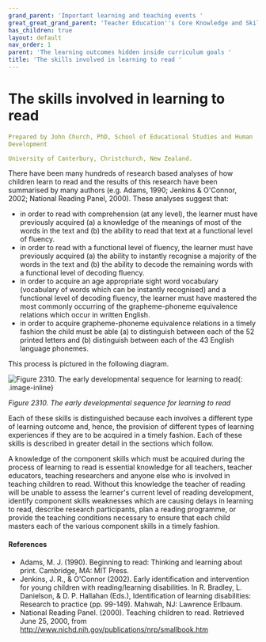 ```yaml
---
grand_parent: 'Important learning and teaching events '
great_great_grand_parent: 'Teacher Education''s Core Knowledge and Skills.'
has_children: true
layout: default
nav_order: 1
parent: 'The learning outcomes hidden inside curriculum goals '
title: 'The skills involved in learning to read '
---
```

# The skills involved in learning to read


```yaml
Prepared by John Church, PhD, School of Educational Studies and Human
Development

University of Canterbury, Christchurch, New Zealand.
```


There have been many hundreds of research based analyses of how children
learn to read and the results of this research have been summarised by
many authors (e.g. Adams, 1990; Jenkins & O\'Connor, 2002; National
Reading Panel, 2000). These analyses suggest that:

-   in order to read with comprehension (at any level), the learner must
    have previously acquired (a) a knowledge of the meanings of most of
    the words in the text and (b) the ability to read that text at a
    functional level of fluency.
-   in order to read with a functional level of fluency, the learner
    must have previously acquired (a) the ability to instantly recognise
    a majority of the words in the text and (b) the ability to decode
    the remaining words with a functional level of decoding fluency.
-   in order to acquire an age appropriate sight word vocabulary
    (vocabulary of words which can be instantly recognised) and a
    functional level of decoding fluency, the learner must have mastered
    the most commonly occurring of the grapheme-phoneme equivalence
    relations which occur in written English.
-   in order to acquire grapheme-phoneme equivalence relations in a
    timely fashion the child must be able (a) to distinguish between
    each of the 52 printed letters and (b) distinguish between each of
    the 43 English language phonemes.

This process is pictured in the following diagram.

![Figure 2310. The early developmental sequence for learning to
read](../../../../../assets/images/TECKSFig2310.png "Figure 2310. The early developmental sequence for learning to read"){: .image-inline}

*Figure 2310. The early developmental sequence for learning to read*

Each of these skills is distinguished because each involves a different
type of learning outcome and, hence, the provision of different types of
learning experiences if they are to be acquired in a timely fashion.
Each of these skills is described in greater detail in the sections
which follow.

A knowledge of the component skills which must be acquired during the
process of learning to read is essential knowledge for all teachers,
teacher educators, teaching researchers and anyone else who is involved
in teaching children to read. Without this knowledge the teacher of
reading will be unable to assess the learner's current level of reading
development, identify component skills weaknesses which are causing
delays in learning to read, describe research participants, plan a
reading programme, or provide the teaching conditions necessary to
ensure that each child masters each of the various component skills in a
timely fashion.


#### References

-   Adams, M. J. (1990). Beginning to read: Thinking and learning about
    print. Cambridge, MA: MIT Press.
-   Jenkins, J. R., & O\'Connor (2002). Early identification and
    intervention for young children with reading/learning disabilities.
    In R. Bradley, L. Danielson, & D. P. Hallahan (Eds.), Identification
    of learning disabilities: Research to practice (pp. 99-149). Mahwah,
    NJ: Lawrence Erlbaum.
-   National Reading Panel. (2000). Teaching children to read. Retrieved
    June 25, 2000, from
    http://www.nichd.nih.gov/publications/nrp/smallbook.htm
